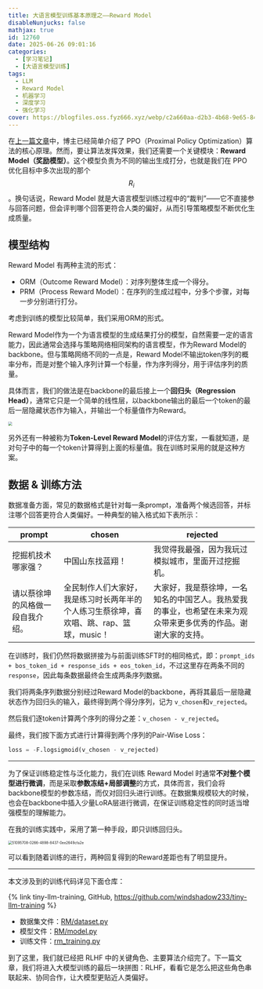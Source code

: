 ```yaml
---
title: 大语言模型训练基本原理之——Reward Model
disableNunjucks: false
mathjax: true
id: 12760
date: 2025-06-26 09:01:16
categories:
  - [学习笔记]
  - [大语言模型训练]
tags:
  - LLM
  - Reward Model
  - 机器学习
  - 深度学习
  - 强化学习
cover: https://blogfiles.oss.fyz666.xyz/webp/c2a660aa-d2b3-4b68-9e65-841abf6e6584.webp
---
```


在[上一篇文章](/blog/12706/)中，博主已经简单介绍了 PPO（Proximal Policy Optimization）算法的核心原理。然而，要让算法发挥效果，我们还需要一个关键模块：**Reward Model（奖励模型）**。这个模型负责为不同的输出生成打分，也就是我们在 PPO 优化目标中多次出现的那个 $$R_i$$。换句话说，Reward Model 就是大语言模型训练过程中的“裁判”——它不直接参与回答问题，但会评判哪个回答更符合人类的偏好，从而引导策略模型不断优化生成质量。

## 模型结构

Reward Model 有两种主流的形式：

- ORM（Outcome Reward Model）：对序列整体生成一个得分。
- PRM（Process Reward Model）：在序列的生成过程中，分多个步骤，对每一步分别进行打分。

考虑到训练的模型比较简单，我们采用ORM的形式。

Reward Model作为一个为语言模型的生成结果打分的模型，自然需要一定的语言能力，因此通常会选择与策略网络相同架构的语言模型，作为Reward Model的backbone。但与策略网络不同的一点是，Reward Model不输出token序列的概率分布，而是对整个输入序列计算一个标量，作为序列得分，用于评估序列的质量。

具体而言，我们的做法是在backbone的最后接上一个**回归头（Regression Head）**，通常它只是一个简单的线性层，以backbone输出的最后一个token的最后一层隐藏状态作为输入，并输出一个标量值作为Reward。

<img src="https://blogfiles.oss.fyz666.xyz/webp/6c610ad5-7fbb-4262-a6b9-e0331b163e4a.webp" style="zoom:50%;" />

另外还有一种被称为**Token-Level Reward Model**的评估方案，一看就知道，是对句子中的每一个token计算得到上面的标量值。我在训练时采用的就是这种方案。

## 数据 & 训练方法

数据准备方面，常见的数据格式是针对每一条prompt，准备两个候选回答，并标注哪个回答更符合人类偏好。一种典型的输入格式如下表所示：

| prompt                           | chosen                                                       | rejected                                                     |
| -------------------------------- | ------------------------------------------------------------ | ------------------------------------------------------------ |
| 挖掘机技术哪家强？               | 中国山东找蓝翔！                                             | 我觉得我最强，因为我玩过模拟城市，里面开过挖掘机。           |
| 请以蔡徐坤的风格做一段自我介绍。 | 全民制作人们大家好，我是练习时长两年半的个人练习生蔡徐坤，喜欢唱、跳、rap、篮球，music！ | 大家好，我是蔡徐坤，一名知名的中国艺人。我热爱我的事业，也希望在未来为观众带来更多优秀的作品。谢谢大家的支持。 |

在训练时，我们仍然将数据拼接为与前面训练SFT时的相同格式，即：`prompt_ids + bos_token_id + response_ids + eos_token_id`，不过这里存在两条不同的`response`，因此每条数据最终会生成两条序列数据。

我们将两条序列数据分别经过Reward Model的backbone，再将其最后一层隐藏状态作为回归头的输入，最终得到两个得分序列，记为 `v_chosen`和`v_rejected`。

然后我们逐token计算两个序列的得分之差：`v_chosen - v_rejected`。

最终，我们按下面方式进行计算得到两个序列的Pair-Wise Loss：

```python
loss = -F.logsigmoid(v_chosen - v_rejected)
```

---

为了保证训练稳定性与泛化能力，我们在训练 Reward Model 时通常**不对整个模型进行微调**，而是采取**参数冻结+局部调整**的方式，具体而言，我们会将backbone模型的参数冻结，而仅对回归头进行训练。在数据集规模较大的时候，也会在backbone中插入少量LoRA层进行微调，在保证训练稳定性的同时适当增强模型的理解能力。

在我的训练实践中，采用了第一种手段，即只训练回归头。

<img src="https://blogfiles.oss.fyz666.xyz/webp/7dbbd802-e1f0-475c-8249-7c7c34ab7e37.webp" alt="51095708-0266-4898-8437-0ee2649cfa2e" style="zoom:50%;" />

可以看到随着训练的进行，两种回复得到的Reward差距也有了明显提升。

---

本文涉及到的训练代码详见下面仓库：

{% link tiny-llm-training, GitHub, https://github.com/windshadow233/tiny-llm-training %}

- 数据集文件：[RM/dataset.py](https://github.com/windshadow233/tiny-llm-training/blob/main/RM/dataset.py)
- 模型文件：[RM/model.py](https://github.com/windshadow233/tiny-llm-training/blob/main/RM/model.py)
- 训练文件：[rm_training.py](https://github.com/windshadow233/tiny-llm-training/blob/main/rm_training.py)

到了这里，我们就已经把 RLHF 中的关键角色、主要算法介绍完了。下一篇文章，我们将进入大模型训练的最后一块拼图：RLHF，看看它是怎么把这些角色串联起来、协同合作，让大模型更贴近人类偏好。
